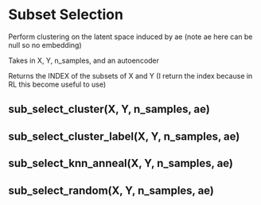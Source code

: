 # Subset Selection

Perform clustering on the latent space induced by ae (note ae here can be null so no embedding)

Takes in X, Y, n\_samples, and an autoencoder

Returns the INDEX of the subsets of X and Y (I return the index because in RL this become useful to use)

## sub\_select\_cluster(X, Y, n\_samples, ae)

## sub\_select\_cluster\_label(X, Y, n\_samples, ae)

## sub\_select\_knn\_anneal(X, Y, n\_samples, ae)

## sub\_select\_random(X, Y, n\_samples, ae)

